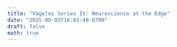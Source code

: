 ```yaml
---
title: "Vagelos Series IV: Neuroscience at the Edge"
date: "2025-09-03T18:03:40-0700"
draft: false
math: true
---
```

